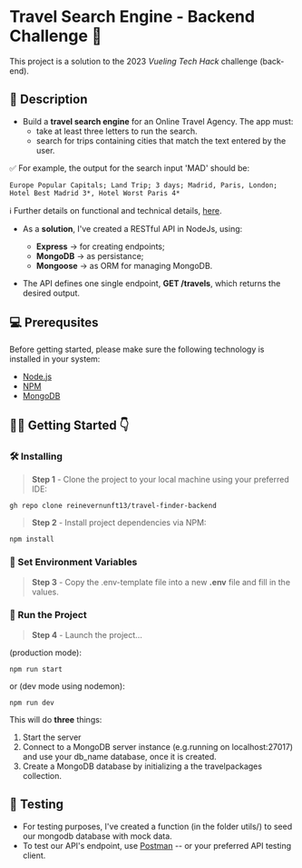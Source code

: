 # Travel Search Engine - Backend Challenge 🛫

This project is a solution to the 2023 *Vueling Tech Hack* challenge (back-end).
## 📓 Description

- Build a **travel search engine** for an Online Travel Agency. The app must: 
    - take at least three letters to run the search.   
    - search for trips containing cities that match the text entered by the user.

✅ For example, the output for the search input 'MAD' should be: 

````
Europe Popular Capitals; Land Trip; 3 days; Madrid, Paris, London; Hotel Best Madrid 3*, Hotel Worst Paris 4*
````

ℹ️ Further details on functional and technical details, [here](https://nuwe.io/dev/competitions/vueling-tech-hack/travel-search-backend-challenge).

- As a **solution**, I've created a RESTful API in NodeJs, using:

    - **Express** -> for creating endpoints;
    - **MongoDB** -> as persistance;
    - **Mongoose** -> as ORM for managing MongoDB.

- The API defines one single endpoint, **GET /travels**, which returns the desired output. 

## 💻 Prerequsites

Before getting started, please make sure the following technology is installed in your system:

- [Node.js](https://nodejs.org/en/download/) 
- [NPM](https://www.npmjs.com/) 
- [MongoDB](https://www.mongodb.com/docs/manual/administration/install-community/)

## 👩‍💻 Getting Started 👇  
### 🛠️ Installing

> **Step 1** - Clone the project to your local machine using your preferred IDE:

```
gh repo clone reinevernunft13/travel-finder-backend

```

> **Step 2** - Install project dependencies via NPM:

```
npm install
```

### 🔐 Set Environment Variables 

> **Step 3** - Copy the .env-template file into a new **.env** file and fill in the values. 

### 🚀 Run the Project

> **Step 4** - Launch the project...

(production mode):
````
npm run start
````
or (dev mode using nodemon): 
````
npm run dev
````

This will do **three** things: 
1. Start the server
2. Connect to a MongoDB server instance (e.g.running on localhost:27017) and use your db_name database, once it is created. 
3. Create a MongoDB database by initializing a the travelpackages collection. 
## 🧪 Testing

- For testing purposes, I've created a function (in the folder utils/) to seed our mongodb database with mock data. 
- To test our API's endpoint, use [Postman](https://www.postman.com/) -- or your preferred API testing client. 










